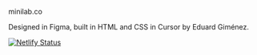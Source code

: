 minilab.co

Designed in Figma, built in HTML and CSS in Cursor by Eduard Giménez.

[![Netlify Status](https://api.netlify.com/api/v1/badges/80006761-2c99-4ab2-8240-4a2f7daa8b53/deploy-status)](https://app.netlify.com/sites/minilab/deploys)